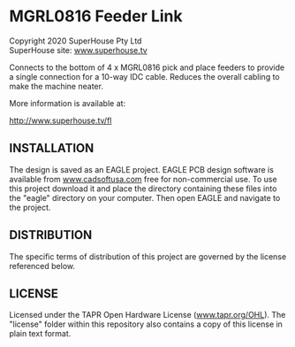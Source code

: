 MGRL0816 Feeder Link
====================
Copyright 2020 SuperHouse Pty Ltd  
SuperHouse site:  www.superhouse.tv  

Connects to the bottom of 4 x MGRL0816 pick and place feeders to provide
a single connection for a 10-way IDC cable. Reduces the overall cabling
to make the machine neater.

More information is available at:

  http://www.superhouse.tv/fl


INSTALLATION
------------
The design is saved as an EAGLE project. EAGLE PCB design software is
available from www.cadsoftusa.com free for non-commercial use. To use
this project download it and place the directory containing these files
into the "eagle" directory on your computer. Then open EAGLE and
navigate to the project.


DISTRIBUTION
------------
The specific terms of distribution of this project are governed by the
license referenced below.


LICENSE
-------
Licensed under the TAPR Open Hardware License (www.tapr.org/OHL).
The "license" folder within this repository also contains a copy of
this license in plain text format.
